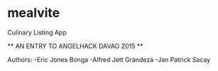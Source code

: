 # mealvite
Culinary Listing App

** AN ENTRY TO ANGELHACK DAVAO 2015 **

Authors:
-Eric Jones Bonga
-Alfred Jett Grandeza
-Jan Patrick Sacay
